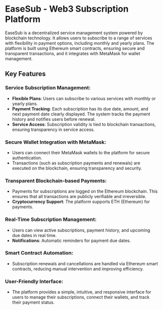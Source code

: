 # EaseSub - Web3 Subscription Platform

EaseSub is a decentralized service management system powered by blockchain technology. It allows users to subscribe to a range of services with flexibility in payment options, including monthly and yearly plans. The platform is built using Ethereum smart contracts, ensuring secure and transparent transactions, and it integrates with MetaMask for wallet management.

## Key Features

### Service Subscription Management:
- **Flexible Plans**: Users can subscribe to various services with monthly or yearly plans.
- **Payment Tracking**: Each subscription has its due date, amount, and next payment date clearly displayed. The system tracks the payment history and notifies users before renewal.
- **Service Access**: Subscription validity is tied to blockchain transactions, ensuring transparency in service access.

### Secure Wallet Integration with MetaMask:
- Users can connect their MetaMask wallets to the platform for secure authentication.
- Transactions (such as subscription payments and renewals) are executed on the blockchain, ensuring transparency and security.

### Transparent Blockchain-based Payments:
- Payments for subscriptions are logged on the Ethereum blockchain. This ensures that all transactions are publicly verifiable and irreversible.
- **Cryptocurrency Support**: The platform supports ETH (Ethereum) for payments.

### Real-Time Subscription Management:
- Users can view active subscriptions, payment history, and upcoming due dates in real time.
- **Notifications**: Automatic reminders for payment due dates.

### Smart Contract Automation:
- Subscription renewals and cancellations are handled via Ethereum smart contracts, reducing manual intervention and improving efficiency.

### User-Friendly Interface:
- The platform provides a simple, intuitive, and responsive interface for users to manage their subscriptions, connect their wallets, and track their payment status.


